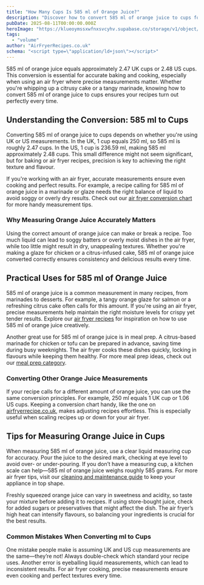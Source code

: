 ```yaml
---
title: "How Many Cups Is 585 ml of Orange Juice?"
description: "Discover how to convert 585 ml of orange juice to cups for perfect baking and cooking measurements every time. Get accurate results now!"
pubDate: 2025-08-11T00:00:00.000Z
heroImage: "https://klueoymssxwfnxsvcyhv.supabase.co/storage/v1/object/public/md/how-many-cups-is-585-ml-of-orange-juice-b7ce7bf7.webp"
tags:
  - "volume"
author: "AirFryerRecipes.co.uk"
schema: "<script type=\"application/ld+json\"></script>"
---
```


<p>585 ml of orange juice equals approximately 2.47 UK cups or 2.48 US cups. This conversion is essential for accurate baking and cooking, especially when using an air fryer where precise measurements matter. Whether you're whipping up a citrusy cake or a tangy marinade, knowing how to convert 585 ml of orange juice to cups ensures your recipes turn out perfectly every time.</p>

<h2>Understanding the Conversion: 585 ml to Cups</h2>  
<p>Converting 585 ml of orange juice to cups depends on whether you're using UK or US measurements. In the UK, 1 cup equals 250 ml, so 585 ml is roughly 2.47 cups. In the US, 1 cup is 236.59 ml, making 585 ml approximately 2.48 cups. This small difference might not seem significant, but for baking or air fryer recipes, precision is key to achieving the right texture and flavour.</p>  

<p>If you're working with an air fryer, accurate measurements ensure even cooking and perfect results. For example, a recipe calling for 585 ml of orange juice in a marinade or glaze needs the right balance of liquid to avoid soggy or overly dry results. Check out our <a href=https://www.airfryerrecipe.co.uk/air-fryer-conversion-chart>air fryer conversion chart</a> for more handy measurement tips.</p>  

<h3>Why Measuring Orange Juice Accurately Matters</h3>  
<p>Using the correct amount of orange juice can make or break a recipe. Too much liquid can lead to soggy batters or overly moist dishes in the air fryer, while too little might result in dry, unappealing textures. Whether you're making a glaze for chicken or a citrus-infused cake, 585 ml of orange juice converted correctly ensures consistency and delicious results every time.</p>  

<h2>Practical Uses for 585 ml of Orange Juice</h2>  
<p>585 ml of orange juice is a common measurement in many recipes, from marinades to desserts. For example, a tangy orange glaze for salmon or a refreshing citrus cake often calls for this amount. If you're using an air fryer, precise measurements help maintain the right moisture levels for crispy yet tender results. Explore our <a href=https://www.airfryerrecipe.co.uk/recipes>air fryer recipes</a> for inspiration on how to use 585 ml of orange juice creatively.</p>  

<p>Another great use for 585 ml of orange juice is in meal prep. A citrus-based marinade for chicken or tofu can be prepared in advance, saving time during busy weeknights. The air fryer cooks these dishes quickly, locking in flavours while keeping them healthy. For more meal prep ideas, check out our <a href=https://www.airfryerrecipe.co.uk/recipe-category/meal-prep>meal prep category</a>.</p>  

<h3>Converting Other Orange Juice Measurements</h3>  
<p>If your recipe calls for a different amount of orange juice, you can use the same conversion principles. For example, 250 ml equals 1 UK cup or 1.06 US cups. Keeping a conversion chart handy, like the one on <a href=https://www.airfryerrecipe.co.uk>airfryerrecipe.co.uk</a>, makes adjusting recipes effortless. This is especially useful when scaling recipes up or down for your air fryer.</p>  

<h2>Tips for Measuring Orange Juice in Cups</h2>  
<p>When measuring 585 ml of orange juice, use a clear liquid measuring cup for accuracy. Pour the juice to the desired mark, checking at eye level to avoid over- or under-pouring. If you don’t have a measuring cup, a kitchen scale can help—585 ml of orange juice weighs roughly 585 grams. For more air fryer tips, visit our <a href=https://www.airfryerrecipe.co.uk/air-fryer-cleaner>cleaning and maintenance guide</a> to keep your appliance in top shape.</p>  

<p>Freshly squeezed orange juice can vary in sweetness and acidity, so taste your mixture before adding it to recipes. If using store-bought juice, check for added sugars or preservatives that might affect the dish. The air fryer’s high heat can intensify flavours, so balancing your ingredients is crucial for the best results.</p>  

<h3>Common Mistakes When Converting ml to Cups</h3>  
<p>One mistake people make is assuming UK and US cup measurements are the same—they’re not! Always double-check which standard your recipe uses. Another error is eyeballing liquid measurements, which can lead to inconsistent results. For air fryer cooking, precise measurements ensure even cooking and perfect textures every time.</p>